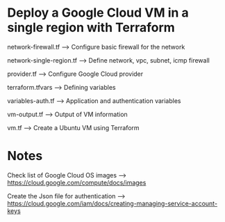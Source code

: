 # Deploy a Google Cloud VM in a single region with Terraform

network-firewall.tf --> Configure basic firewall for the network

network-single-region.tf --> Define network, vpc, subnet, icmp firewall

provider.tf --> Configure Google Cloud provider

terraform.tfvars --> Defining variables 

variables-auth.tf --> Application and authentication variables

vm-output.tf --> Output of VM information

vm.tf --> Create a Ubuntu VM using Terraform

# Notes

Check list of Google Cloud OS images --> https://cloud.google.com/compute/docs/images

Create the Json file for authentication --> https://cloud.google.com/iam/docs/creating-managing-service-account-keys
